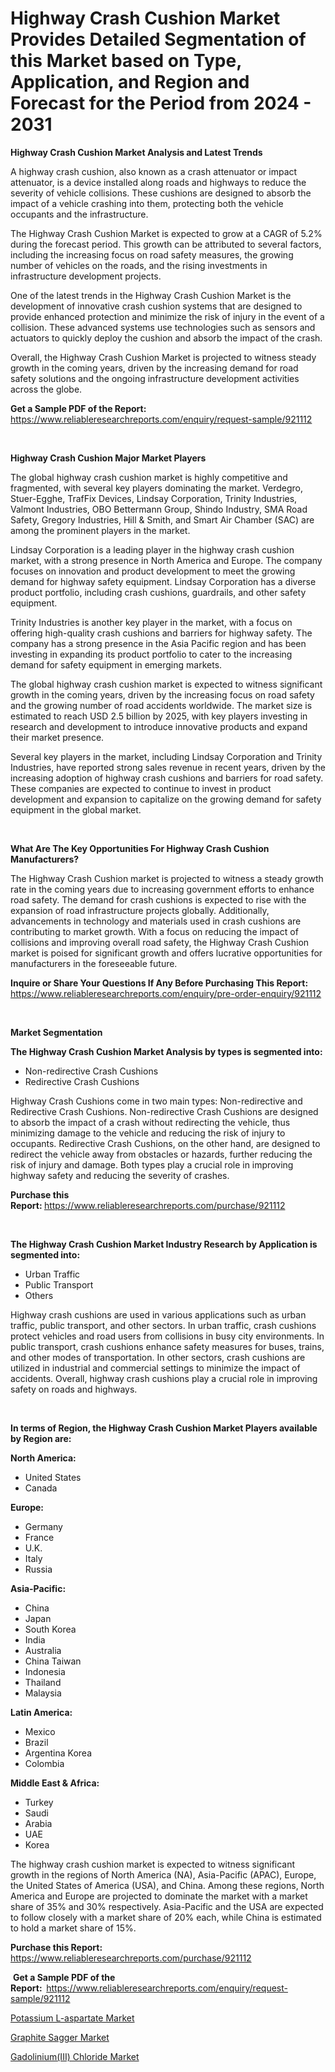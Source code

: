 <p><h1>Highway Crash Cushion Market Provides Detailed Segmentation of this Market based on Type, Application, and Region and Forecast for the Period from 2024 - 2031</h1></p><p><strong>Highway Crash Cushion Market Analysis and Latest Trends</strong></p>
<p><p>A highway crash cushion, also known as a crash attenuator or impact attenuator, is a device installed along roads and highways to reduce the severity of vehicle collisions. These cushions are designed to absorb the impact of a vehicle crashing into them, protecting both the vehicle occupants and the infrastructure.</p><p>The Highway Crash Cushion Market is expected to grow at a CAGR of 5.2% during the forecast period. This growth can be attributed to several factors, including the increasing focus on road safety measures, the growing number of vehicles on the roads, and the rising investments in infrastructure development projects.</p><p>One of the latest trends in the Highway Crash Cushion Market is the development of innovative crash cushion systems that are designed to provide enhanced protection and minimize the risk of injury in the event of a collision. These advanced systems use technologies such as sensors and actuators to quickly deploy the cushion and absorb the impact of the crash.</p><p>Overall, the Highway Crash Cushion Market is projected to witness steady growth in the coming years, driven by the increasing demand for road safety solutions and the ongoing infrastructure development activities across the globe.</p></p>
<p><strong>Get a Sample PDF of the Report:&nbsp;</strong> <a href="https://www.reliableresearchreports.com/enquiry/request-sample/921112">https://www.reliableresearchreports.com/enquiry/request-sample/921112</a></p>
<p>&nbsp;</p>
<p><strong>Highway Crash Cushion Major Market Players</strong></p>
<p><p>The global highway crash cushion market is highly competitive and fragmented, with several key players dominating the market. Verdegro, Stuer-Egghe, TrafFix Devices, Lindsay Corporation, Trinity Industries, Valmont Industries, OBO Bettermann Group, Shindo Industry, SMA Road Safety, Gregory Industries, Hill & Smith, and Smart Air Chamber (SAC) are among the prominent players in the market.</p><p>Lindsay Corporation is a leading player in the highway crash cushion market, with a strong presence in North America and Europe. The company focuses on innovation and product development to meet the growing demand for highway safety equipment. Lindsay Corporation has a diverse product portfolio, including crash cushions, guardrails, and other safety equipment.</p><p>Trinity Industries is another key player in the market, with a focus on offering high-quality crash cushions and barriers for highway safety. The company has a strong presence in the Asia Pacific region and has been investing in expanding its product portfolio to cater to the increasing demand for safety equipment in emerging markets.</p><p>The global highway crash cushion market is expected to witness significant growth in the coming years, driven by the increasing focus on road safety and the growing number of road accidents worldwide. The market size is estimated to reach USD 2.5 billion by 2025, with key players investing in research and development to introduce innovative products and expand their market presence.</p><p>Several key players in the market, including Lindsay Corporation and Trinity Industries, have reported strong sales revenue in recent years, driven by the increasing adoption of highway crash cushions and barriers for road safety. These companies are expected to continue to invest in product development and expansion to capitalize on the growing demand for safety equipment in the global market.</p></p>
<p>&nbsp;</p>
<p><strong>What Are The Key Opportunities For Highway Crash Cushion Manufacturers?</strong></p>
<p><p>The Highway Crash Cushion market is projected to witness a steady growth rate in the coming years due to increasing government efforts to enhance road safety. The demand for crash cushions is expected to rise with the expansion of road infrastructure projects globally. Additionally, advancements in technology and materials used in crash cushions are contributing to market growth. With a focus on reducing the impact of collisions and improving overall road safety, the Highway Crash Cushion market is poised for significant growth and offers lucrative opportunities for manufacturers in the foreseeable future.</p></p>
<p><strong>Inquire or Share Your Questions If Any Before Purchasing This Report:</strong> <a href="https://www.reliableresearchreports.com/enquiry/pre-order-enquiry/921112">https://www.reliableresearchreports.com/enquiry/pre-order-enquiry/921112</a></p>
<p>&nbsp;</p>
<p><strong>Market Segmentation</strong></p>
<p><strong>The Highway Crash Cushion Market Analysis by types is segmented into:</strong></p>
<p><ul><li>Non-redirective Crash Cushions</li><li>Redirective Crash Cushions</li></ul></p>
<p><p>Highway Crash Cushions come in two main types: Non-redirective and Redirective Crash Cushions. Non-redirective Crash Cushions are designed to absorb the impact of a crash without redirecting the vehicle, thus minimizing damage to the vehicle and reducing the risk of injury to occupants. Redirective Crash Cushions, on the other hand, are designed to redirect the vehicle away from obstacles or hazards, further reducing the risk of injury and damage. Both types play a crucial role in improving highway safety and reducing the severity of crashes.</p></p>
<p><strong>Purchase this Report:&nbsp;</strong><a href="https://www.reliableresearchreports.com/purchase/921112">https://www.reliableresearchreports.com/purchase/921112</a></p>
<p>&nbsp;</p>
<p><strong>The Highway Crash Cushion Market Industry Research by Application is segmented into:</strong></p>
<p><ul><li>Urban Traffic</li><li>Public Transport</li><li>Others</li></ul></p>
<p><p>Highway crash cushions are used in various applications such as urban traffic, public transport, and other sectors. In urban traffic, crash cushions protect vehicles and road users from collisions in busy city environments. In public transport, crash cushions enhance safety measures for buses, trains, and other modes of transportation. In other sectors, crash cushions are utilized in industrial and commercial settings to minimize the impact of accidents. Overall, highway crash cushions play a crucial role in improving safety on roads and highways.</p></p>
<p>&nbsp;</p>
<p><strong>In terms of Region, the Highway Crash Cushion Market Players available by Region are:</strong></p>
<p>
    <p> <strong> North America: </strong>
        <ul>
            <li>United States</li>
            <li>Canada</li>
        </ul>
        </p> 
    <p> <strong> Europe: </strong>
        <ul>
            <li>Germany</li>
            <li>France</li>
            <li>U.K.</li>
            <li>Italy</li>
            <li>Russia</li>
        </ul>
        </p> 
    <p> <strong> Asia-Pacific: </strong>
        <ul>
            <li>China</li>
            <li>Japan</li>
            <li>South Korea</li>
            <li>India</li>
            <li>Australia</li>
            <li>China Taiwan</li>
            <li>Indonesia</li>
            <li>Thailand</li>
            <li>Malaysia</li>
        </ul>
        </p> 
    <p> <strong> Latin America: </strong>
        <ul>
            <li>Mexico</li>
            <li>Brazil</li>
            <li>Argentina Korea</li>
            <li>Colombia</li>
        </ul>
        </p> 
    <p> <strong> Middle East & Africa: </strong>
        <ul>
            <li>Turkey</li>
            <li>Saudi</li>
            <li>Arabia</li>
            <li>UAE</li>
            <li>Korea</li>
        </ul>
    </p>
    </p>
<p><p>The highway crash cushion market is expected to witness significant growth in the regions of North America (NA), Asia-Pacific (APAC), Europe, the United States of America (USA), and China. Among these regions, North America and Europe are projected to dominate the market with a market share of 35% and 30% respectively. Asia-Pacific and the USA are expected to follow closely with a market share of 20% each, while China is estimated to hold a market share of 15%.</p></p>
<p><strong>Purchase this Report: </strong><a href="https://www.reliableresearchreports.com/purchase/921112">https://www.reliableresearchreports.com/purchase/921112</a></p>
<p>&nbsp;<strong>Get a Sample PDF of the Report:&nbsp;&nbsp;</strong><a href="https://www.reliableresearchreports.com/enquiry/request-sample/921112">https://www.reliableresearchreports.com/enquiry/request-sample/921112</a></p>
<p><strong></strong></p>
<p><p><a href="https://view.publitas.com/reportprime-1/potassium-l-aspartate-market-a-comprehensive-report-of-its-market-share-growth-trends-2023-2030/">Potassium L-aspartate Market</a></p><p><a href="https://view.publitas.com/reportprime-1/graphite-sagger-market-analysis-and-market-size-global-industry-overview-market-segmentation-and-forecast-2023-to-2030/">Graphite Sagger Market</a></p><p><a href="https://view.publitas.com/reportprime-1/gadolinium-iii-chloride-market-insights-market-players-and-forecast-till-2030/">Gadolinium(III) Chloride Market</a></p></p>